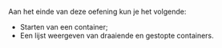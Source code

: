 Aan het einde van deze oefening kun je het volgende:

* Starten van een container;
* Een lijst weergeven van draaiende en gestopte containers.